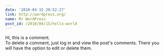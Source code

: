 ```yaml
---
date: '2010-04-15 20:52:27'
link: http://wordpress.org/
name: Mr WordPress
post_id: /2010/04/15/hello-world
---
```


Hi, this is a comment.<br />To delete a comment, just log in and view the post&#039;s comments. There you will have the option to edit or delete them.